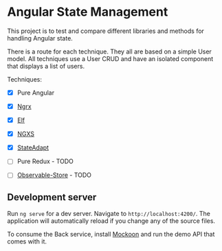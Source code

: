# Angular State Management

This project is to test and compare different libraries and methods for handling Angular state.

There is a route for each technique. They all are based on a simple User model. All techniques use a User CRUD and have an isolated component that displays a list of users.

Techniques:

- [x] Pure Angular
- [x] [Ngrx](https://ngrx.io)
- [x] [Elf](https://ngneat.github.io/elf)
- [x] [NGXS](https://www.ngxs.io)
- [x] [StateAdapt](https://github.com/state-adapt/state-adapt)
- [ ] Pure Redux - TODO
- [ ] [Observable-Store](https://github.com/DanWahlin/Observable-Store) - TODO


## Development server

Run `ng serve` for a dev server. Navigate to `http://localhost:4200/`. The application will automatically reload if you change any of the source files.

To consume the Back service, install [Mockoon](https://mockoon.com/) and run the demo API that comes with it.